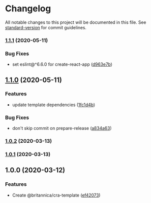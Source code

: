 # Changelog

All notable changes to this project will be documented in this file. See [standard-version](https://github.com/conventional-changelog/standard-version) for commit guidelines.

### [1.1.1](https://github.com/britannica/cra-template/compare/v1.1.0...v1.1.1) (2020-05-11)


### Bug Fixes

* set eslint@^6.6.0 for create-react-app ([d963e7b](https://github.com/britannica/cra-template/commit/d963e7bc045937da22da1b233b1103c69bd79dca))

## [1.1.0](https://github.com/britannica/cra-template/compare/v1.0.2...v1.1.0) (2020-05-11)


### Features

* update template dependencies ([1fc1d4b](https://github.com/britannica/cra-template/commit/1fc1d4b15a96eb910e4623dfa0255834bd3dfff7))


### Bug Fixes

* don't skip commit on prepare-release ([a834a63](https://github.com/britannica/cra-template/commit/a834a63b66ff924261dbfb8e772b3294e25fcced))

### [1.0.2](https://github.com/britannica/cra-template/compare/v1.0.1...v1.0.2) (2020-03-13)

### [1.0.1](https://github.com/britannica/cra-template/compare/v1.0.0...v1.0.1) (2020-03-13)

## 1.0.0 (2020-03-12)

### Features

- Create @britannica/cra-template ([ef42073](https://github.com/britannica/cra-template/commit/ef4207338cf263753baabef1b581c911386fbe7b))
